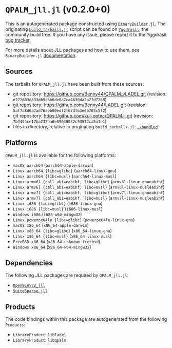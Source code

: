 # `QPALM_jll.jl` (v0.2.0+0)

This is an autogenerated package constructed using [`BinaryBuilder.jl`](https://github.com/JuliaPackaging/BinaryBuilder.jl). The originating [`build_tarballs.jl`](https://github.com/JuliaPackaging/Yggdrasil/blob/6e646998857b6dbe7a5fe21bc9ecf62000076a12/Q/QPALM/build_tarballs.jl) script can be found on [`Yggdrasil`](https://github.com/JuliaPackaging/Yggdrasil/), the community build tree.  If you have any issue, please report it to the Yggdrasil [bug tracker](https://github.com/JuliaPackaging/Yggdrasil/issues).

For more details about JLL packages and how to use them, see `BinaryBuilder.jl` [documentation](https://juliapackaging.github.io/BinaryBuilder.jl/dev/jll/).

## Sources

The tarballs for `QPALM_jll.jl` have been built from these sources:

* git repository: https://github.com/Benny44/QPALM_vLADEL.git (revision: `e272603e833db9c6b6de0a7ca4630da2a7fd7268`)
* git repository: https://github.com/Benny44/LADEL.git (revision: `5af7a8d6a7ad76aeb00edf2f673fb3e6b703c5f2`)
* git repository: https://github.com/kul-optec/QPALM.jl.git (revision: `7b4424ce17ba232aa6e89648032c93572ca5a3e1`)
* files in directory, relative to originating `build_tarballs.jl`: [`./bundled`](https://github.com/JuliaPackaging/Yggdrasil/tree/6e646998857b6dbe7a5fe21bc9ecf62000076a12/Q/QPALM/bundled)

## Platforms

`QPALM_jll.jl` is available for the following platforms:

* `macOS aarch64` (`aarch64-apple-darwin`)
* `Linux aarch64 {libc=glibc}` (`aarch64-linux-gnu`)
* `Linux aarch64 {libc=musl}` (`aarch64-linux-musl`)
* `Linux armv6l {call_abi=eabihf, libc=glibc}` (`armv6l-linux-gnueabihf`)
* `Linux armv6l {call_abi=eabihf, libc=musl}` (`armv6l-linux-musleabihf`)
* `Linux armv7l {call_abi=eabihf, libc=glibc}` (`armv7l-linux-gnueabihf`)
* `Linux armv7l {call_abi=eabihf, libc=musl}` (`armv7l-linux-musleabihf`)
* `Linux i686 {libc=glibc}` (`i686-linux-gnu`)
* `Linux i686 {libc=musl}` (`i686-linux-musl`)
* `Windows i686` (`i686-w64-mingw32`)
* `Linux powerpc64le {libc=glibc}` (`powerpc64le-linux-gnu`)
* `macOS x86_64` (`x86_64-apple-darwin`)
* `Linux x86_64 {libc=glibc}` (`x86_64-linux-gnu`)
* `Linux x86_64 {libc=musl}` (`x86_64-linux-musl`)
* `FreeBSD x86_64` (`x86_64-unknown-freebsd`)
* `Windows x86_64` (`x86_64-w64-mingw32`)

## Dependencies

The following JLL packages are required by `QPALM_jll.jl`:

* [`OpenBLAS32_jll`](https://github.com/JuliaBinaryWrappers/OpenBLAS32_jll.jl)
* [`SuiteSparse_jll`](https://github.com/JuliaBinaryWrappers/SuiteSparse_jll.jl)

## Products

The code bindings within this package are autogenerated from the following `Products`:

* `LibraryProduct`: `libladel`
* `LibraryProduct`: `libqpalm`
